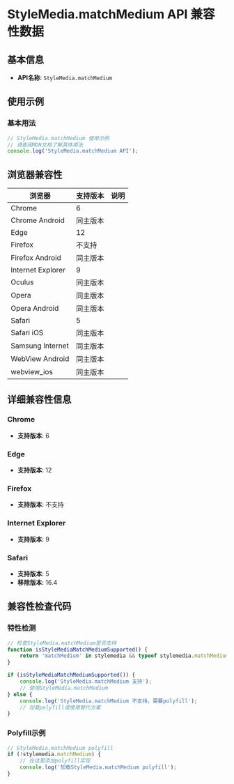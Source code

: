 # StyleMedia.matchMedium API 兼容性数据

## 基本信息

- **API名称**: `StyleMedia.matchMedium`

## 使用示例

### 基本用法

```javascript
// StyleMedia.matchMedium 使用示例
// 请查阅MDN文档了解具体用法
console.log('StyleMedia.matchMedium API');
```

## 浏览器兼容性

| 浏览器 | 支持版本 | 说明 |
|--------|----------|------|
| Chrome | 6 |  |
| Chrome Android | 同主版本 |  |
| Edge | 12 |  |
| Firefox | 不支持 |  |
| Firefox Android | 同主版本 |  |
| Internet Explorer | 9 |  |
| Oculus | 同主版本 |  |
| Opera | 同主版本 |  |
| Opera Android | 同主版本 |  |
| Safari | 5 |  |
| Safari iOS | 同主版本 |  |
| Samsung Internet | 同主版本 |  |
| WebView Android | 同主版本 |  |
| webview_ios | 同主版本 |  |

## 详细兼容性信息

### Chrome

- **支持版本**: 6

### Edge

- **支持版本**: 12

### Firefox

- **支持版本**: 不支持

### Internet Explorer

- **支持版本**: 9

### Safari

- **支持版本**: 5
- **移除版本**: 16.4

## 兼容性检查代码

### 特性检测

```javascript
// 检查StyleMedia.matchMedium是否支持
function isStyleMediaMatchMediumSupported() {
    return 'matchMedium' in stylemedia && typeof stylemedia.matchMedium === 'function';
}

if (isStyleMediaMatchMediumSupported()) {
    console.log('StyleMedia.matchMedium 支持');
    // 使用StyleMedia.matchMedium
} else {
    console.log('StyleMedia.matchMedium 不支持，需要polyfill');
    // 加载polyfill或使用替代方案
}
```

### Polyfill示例

```javascript
// StyleMedia.matchMedium polyfill
if (!stylemedia.matchMedium) {
    // 在这里添加polyfill实现
    console.log('加载StyleMedia.matchMedium polyfill');
}
```

